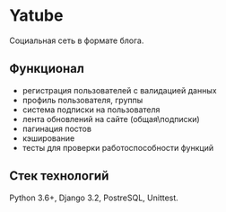 # Yatube
Социальная сеть в формате блога.

## Функционал
- регистрация пользователей с валидацией данных
- профиль пользователя, группы
- система подписки на пользователя
- лента обновлений на сайте (общая\подписки)
- пагинация постов
- кэширование
- тесты для проверки работоспособности функций

## Стек технологий
Python 3.6+, Django 3.2, PostreSQL, Unittest.

